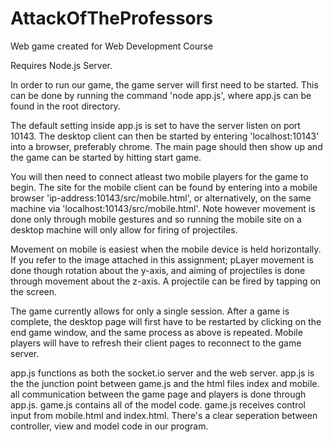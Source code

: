 # AttackOfTheProfessors
Web game created for Web Development Course

Requires Node.js Server.

In order to run our game, the game server will first need to be started. This can be done by running the command 'node app.js', where app.js can be found in the root directory. 

The default setting inside app.js is set to have the server listen on port 10143. The desktop client can then be started by entering 'localhost:10143' into a browser, preferably chrome. The main page should then show up and the game can be started by hitting start game.

You will then need to connect atleast two mobile players for the game to begin. The site for the mobile client can be found by entering into a mobile browser 'ip-address:10143/src/mobile.html', or alternatively, on the same machine via 'localhost:10143/src/mobile.html'. Note however movement is done only through mobile gestures and so running the mobile site on a desktop machine will only allow for firing of projectiles. 


Movement on mobile is easiest when the mobile device is held horizontally. If you refer to the image attached in this assignment; pLayer movement is done though rotation about the y-axis, and aiming of projectiles is done through movement about the z-axis. A projectile can be fired by tapping on the screen. 

The game currently allows for only a single session. After a game is complete, the desktop page will first have to be restarted by clicking on the end game window, and the same process as above is repeated. Mobile players will have to refresh their client pages to reconnect to the game server.

app.js functions as both the socket.io server and the web server. app.js is the the junction point between game.js and the html files index and mobile. all communication between the game page and players is done through app.js. game.js contains all of the model code. game.js receives control input from mobile.html and index.html. There's a clear seperation between controller, view and model code in our program.

 






 

